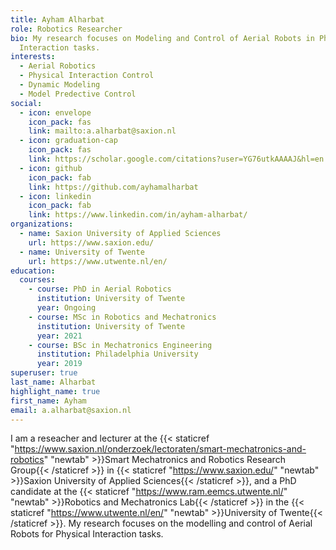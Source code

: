 ```yaml
---
title: Ayham Alharbat
role: Robotics Researcher
bio: My research focuses on Modeling and Control of Aerial Robots in Physical
  Interaction tasks.
interests:
  - Aerial Robotics
  - Physical Interaction Control
  - Dynamic Modeling
  - Model Predective Control
social:
  - icon: envelope
    icon_pack: fas
    link: mailto:a.alharbat@saxion.nl
  - icon: graduation-cap
    icon_pack: fas
    link: https://scholar.google.com/citations?user=YG76utkAAAAJ&hl=en
  - icon: github
    icon_pack: fab
    link: https://github.com/ayhamalharbat
  - icon: linkedin
    icon_pack: fab
    link: https://www.linkedin.com/in/ayham-alharbat/
organizations:
  - name: Saxion University of Applied Sciences
    url: https://www.saxion.edu/
  - name: University of Twente
    url: https://www.utwente.nl/en/
education:
  courses:
    - course: PhD in Aerial Robotics
      institution: University of Twente
      year: Ongoing
    - course: MSc in Robotics and Mechatronics
      institution: University of Twente
      year: 2021
    - course: BSc in Mechatronics Engineering
      institution: Philadelphia University
      year: 2019
superuser: true
last_name: Alharbat
highlight_name: true
first_name: Ayham
email: a.alharbat@saxion.nl
---
```


I am a reseacher and lecturer at the {{< staticref "https://www.saxion.nl/onderzoek/lectoraten/smart-mechatronics-and-robotics" "newtab" >}}Smart Mechatronics and Robotics Research Group{{< /staticref >}} in {{< staticref "https://www.saxion.edu/" "newtab" >}}Saxion University of Applied Sciences{{< /staticref >}}, and a PhD candidate at the {{< staticref "https://www.ram.eemcs.utwente.nl/" "newtab" >}}Robotics and Mechatronics Lab{{< /staticref >}} in the {{< staticref "https://www.utwente.nl/en/" "newtab" >}}University of Twente{{< /staticref >}}. My research focuses on the modelling and control of Aerial Robots for Physical Interaction tasks.